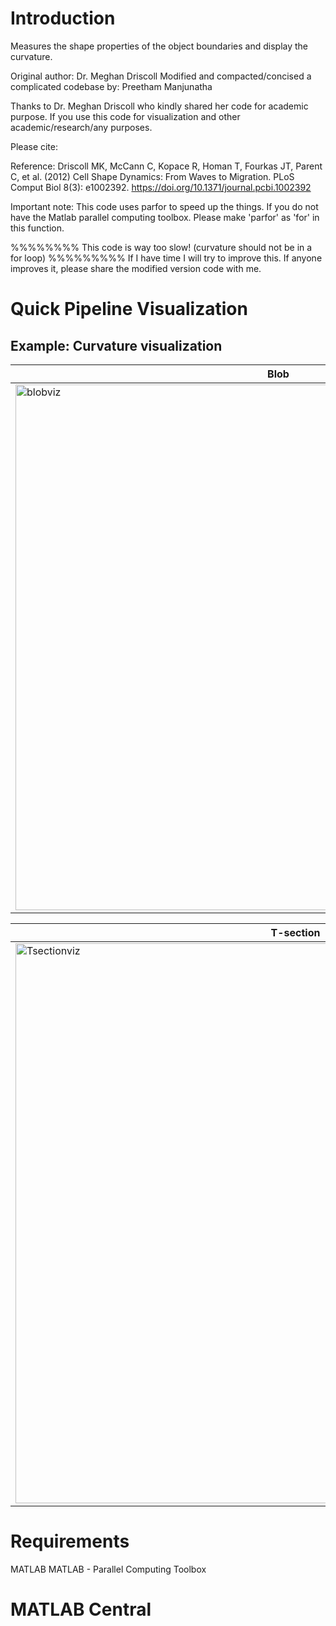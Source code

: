 # Introduction
Measures the shape properties of the object boundaries and display the curvature.

Original author: Dr. Meghan Driscoll
Modified and compacted/concised a complicated codebase by: Preetham Manjunatha

Thanks to Dr. Meghan Driscoll who kindly shared her code for academic purpose.
If you use this code for visualization and other academic/research/any purposes. 

Please cite:

Reference:
Driscoll MK, McCann C, Kopace R, Homan T, Fourkas JT, Parent C, et al. (2012) 
Cell Shape Dynamics: From Waves to Migration. 
PLoS Comput Biol 8(3): e1002392. 
https://doi.org/10.1371/journal.pcbi.1002392

Important note: This code uses parfor to speed up the things. If you do not have 
the Matlab parallel computing toolbox. Please make 'parfor' as 'for' in this
function.

%%%%%%%% This code is way too slow! (curvature should not be in a for loop) %%%%%%%%%
If I have time I will try to improve this. If anyone improves it, please
share the modified version code with me.


# Quick Pipeline Visualization
## Example: Curvature visualization
| Blob |
| ------------- |
| <img width="841" alt="blobviz" src="https://user-images.githubusercontent.com/28588878/127914949-b30a04cf-fd3b-4ce6-8086-9486afdc1ab5.png"> |

| T-section |
| ------------- |
| <img width="896" alt="Tsectionviz" src="https://user-images.githubusercontent.com/28588878/127915070-17a01ba2-9e23-4164-a541-a802f824b057.png"> |

# Requirements
MATLAB
MATLAB - Parallel Computing Toolbox

# MATLAB Central


